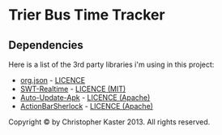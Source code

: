 Trier Bus Time Tracker
=======================

## Dependencies

Here is a list of the 3rd party libraries i'm using in this project:

* [org.json](http://json.org/java/) - [LICENCE](http://www.json.org/license.html)
* [SWT-Realtime](https://github.com/Kasoki/SWT-Realtime) - [LICENCE (MIT)](https://github.com/Kasoki/SWT-Realtime/blob/master/LICENCE)
* [Auto-Update-Apk](http://www.auto-update-apk.com/) - [LICENCE (Apache)](http://www.apache.org/licenses/LICENSE-2.0)
* [ActionBarSherlock](http://actionbarsherlock.com/) - [LICENCE (Apache)](https://github.com/JakeWharton/ActionBarSherlock/blob/master/LICENSE.txt)

Copyright © by Christopher Kaster 2013. All rights reserved.